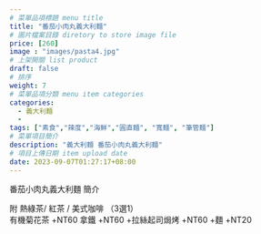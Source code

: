 ```yaml
---
# 菜單品項標題 menu title 
title: "番茄小肉丸義大利麵"
# 圖片檔案目錄 diretory to store image file
price: [260] 
image : "images/pasta4.jpg"
# 上架開關 list product 
draft: false
# 排序
weight: 7 
# 菜單品項分類 menu item categories 
categories:
  - 義大利麵
  - 
tags: ["素食","辣度","海鮮","圓直麵", "寬麵", "筆管麵"]
# 菜單項目簡介 
description: "義大利麵 番茄小肉丸義大利麵"
# 項目上傳日期 item upload date 
date: 2023-09-07T01:27:17+08:00
---
```


番茄小肉丸義大利麵 簡介


  附 熱綠茶/ 紅茶 / 美式咖啡 （3選1）\
  有機菊花茶 +NT60
  拿鐵 +NT60
  +拉絲起司焗烤 +NT60
  +麵 +NT20
